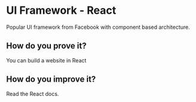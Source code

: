# UI Framework - React

Popular UI framework from Facebook with component based architecture.

## How do you prove it?

You can build a website in React

## How do you improve it?

Read the React docs.